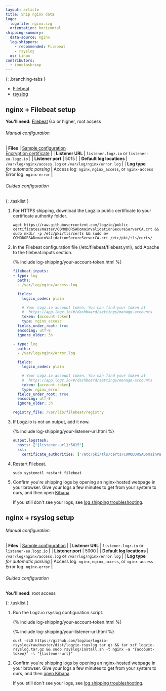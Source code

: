 ```yaml
---
layout: article
title: Ship nginx data
logo:
  logofile: nginx.svg
  orientation: horizontal
shipping-summary:
  data-source: nginx
  log-shippers:
    - recommended: Filebeat
    - rsyslog
  os: Linux
contributors:
  - imnotashrimp
---
```


<div class="branching-container">

{: .branching-tabs }
  * [Filebeat](#filebeat-config)
  * [rsyslog](#rsyslog-config)

<div id="filebeat-config">

## nginx + Filebeat setup

**You'll need:** [Filebeat](https://www.elastic.co/guide/en/beats/filebeat/current/filebeat-installation.html) 6.x or higher, root access

###### Manual configuration

| **Files** | [Sample configuration](https://raw.githubusercontent.com/logzio/logz-docs/master/shipping-config-samples/logz-filebeat-config.yml) <br /> [Encryption certificate](https://raw.githubusercontent.com/logzio/public-certificates/master/COMODORSADomainValidationSecureServerCA.crt) |
| **Listener URL** | `listener.logz.io` or `listener-eu.logz.io` |
| **Listener port** | 5015 |
| **Default log locations** |  `/var/log/nginx/access.log` or `/var/log/nginx/error.log` |
| **Log type** <br /> _for automatic parsing_ | Access log: `nginx`, `nginx_access`, or `nginx-access` <br /> Error log: `nginx-error` |

###### Guided configuration

{: .tasklist }
1. For HTTPS shipping, download the Logz.io public certificate to your certificate authority folder.

    ```shell
    wget https://raw.githubusercontent.com/logzio/public-certificates/master/COMODORSADomainValidationSecureServerCA.crt && sudo mkdir -p /etc/pki/tls/certs && sudo mv COMODORSADomainValidationSecureServerCA.crt /etc/pki/tls/certs/
    ```

2. In the Filebeat configuration file (/etc/filebeat/filebeat.yml), add Apache to the filebeat.inputs section.

    {% include log-shipping/your-account-token.html %}

    ```yaml
    filebeat.inputs:
    - type: log
      paths:
      - /var/log/nginx/access.log

      fields:
        logzio_codec: plain

        # Your Logz.io account token. You can find your token at
        #  https://app.logz.io/#/dashboard/settings/manage-accounts
        token: {account-token}
        type: nginx_access
      fields_under_root: true
      encoding: utf-8
      ignore_older: 3h

    - type: log
      paths:
      - /var/log/nginx/error.log

      fields:
        logzio_codec: plain

        # Your Logz.io account token. You can find your token at
        #  https://app.logz.io/#/dashboard/settings/manage-accounts
        token: {account-token}
        type: nginx_error
      fields_under_root: true
      encoding: utf-8
      ignore_older: 3h

    registry_file: /var/lib/filebeat/registry
    ```

3. If Logz.io is not an output, add it now.

    {% include log-shipping/your-listener-url.html %}

    ```yaml
    output.logstash:
      hosts: ["{listener-url}:5015"]
      ssl:
        certificate_authorities: ['/etc/pki/tls/certs/COMODORSADomainValidationSecureServerCA.crt']
    ```

4. Restart Filebeat.

    ```shell
    sudo systemctl restart filebeat
    ```

5. Confirm you're shipping logs by opening an nginx-hosted webpage in your browser. Give your logs a few minutes to get from your system to ours, and then open [Kibana](https://app.logz.io/#/dashboard/kibana).

    If you still don't see your logs, see [log shipping troubleshooting]({{site.baseurl}}/user-guide/log-shipping/log-shipping-troubleshooting.html).


</div>

<div id="rsyslog-config">

## nginx + rsyslog setup

###### Manual configuration

| **Files** | [Sample configuration](https://raw.githubusercontent.com/logzio/logz-docs/master/shipping-config-samples/logz-rsyslog-config.conf) |
| **Listener URL** | `listener.logz.io` or `listener-eu.logz.io` |
| **Listener port** | 5000 |
| **Default log locations** |  `/var/log/nginx/access.log` or `/var/log/nginx/error.log` |
| **Log type** <br /> _for automatic parsing_ | Access log: `nginx`, `nginx_access`, or `nginx-access` <br /> Error log: `nginx-error` |


###### Guided configuration

**You'll need:** root access

{: .tasklist }
1. Run the Logz.io rsyslog configuration script.

    {% include log-shipping/your-account-token.html %}

    {% include log-shipping/your-listener-url.html %}

    ```shell
    curl -sLO https://github.com/logzio/logzio-rsyslog/raw/master/dist/logzio-rsyslog.tar.gz && tar xzf logzio-rsyslog.tar.gz && sudo rsyslog/install.sh -t nginx -a "{account-token}" -l "{listener-url}"
    ```

2. Confirm you're shipping logs by opening an nginx-hosted webpage in your browser. Give your logs a few minutes to get from your system to ours, and then [open Kibana](https://app.logz.io/#/dashboard/kibana).

    If you still don't see your logs, see [log shipping troubleshooting]({{site.baseurl}}/user-guide/log-shipping/log-shipping-troubleshooting.html).

</div>

</div>